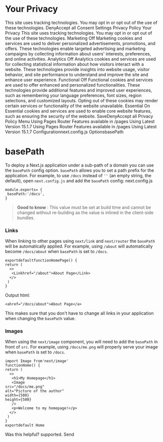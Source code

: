 # Your Privacy
This site uses tracking technologies. You may opt in or opt out of the use of these technologies.
DenyAccept all
Consent Settings
Privacy Policy
Your Privacy
This site uses tracking technologies. You may opt in or opt out of the use of these technologies.
Marketing
Off
Marketing cookies and services are used to deliver personalized advertisements, promotions, and offers. These technologies enable targeted advertising and marketing campaigns by collecting information about users' interests, preferences, and online activities. 
Analytics
Off
Analytics cookies and services are used for collecting statistical information about how visitors interact with a website. These technologies provide insights into website usage, visitor behavior, and site performance to understand and improve the site and enhance user experience.
Functional
Off
Functional cookies and services are used to offer enhanced and personalized functionalities. These technologies provide additional features and improved user experiences, such as remembering your language preferences, font sizes, region selections, and customized layouts. Opting out of these cookies may render certain services or functionality of the website unavailable.
Essential
On
Essential cookies and services are used to enable core website features, such as ensuring the security of the website. 
SaveDenyAccept all
Privacy Policy
Menu
Using Pages Router
Features available in /pages
Using Latest Version
15.1.7
Using Pages Router
Features available in /pages
Using Latest Version
15.1.7
Configurationnext.config.js OptionsbasePath
# basePath
To deploy a Next.js application under a sub-path of a domain you can use the `basePath` config option.
`basePath` allows you to set a path prefix for the application. For example, to use `/docs` instead of `''` (an empty string, the default), open `next.config.js` and add the `basePath` config:
next.config.js
```
module.exports= {
 basePath:'/docs',
}
```

> **Good to know** : This value must be set at build time and cannot be changed without re-building as the value is inlined in the client-side bundles.
### Links
When linking to other pages using `next/link` and `next/router` the `basePath` will be automatically applied.
For example, using `/about` will automatically become `/docs/about` when `basePath` is set to `/docs`.
```
exportdefaultfunctionHomePage() {
return (
  <>
   <Linkhref="/about">About Page</Link>
  </>
 )
}
```

Output html:
```
<ahref="/docs/about">About Page</a>
```

This makes sure that you don't have to change all links in your application when changing the `basePath` value.
### Images
When using the `next/image` component, you will need to add the `basePath` in front of `src`.
For example, using `/docs/me.png` will properly serve your image when `basePath` is set to `/docs`.
```
import Image from'next/image'
functionHome() {
return (
  <>
   <h1>My Homepage</h1>
   <Image
src="/docs/me.png"
alt="Picture of the author"
width={500}
height={500}
   />
   <p>Welcome to my homepage!</p>
  </>
 )
}
exportdefault Home
```

Was this helpful?
supported.
Send
